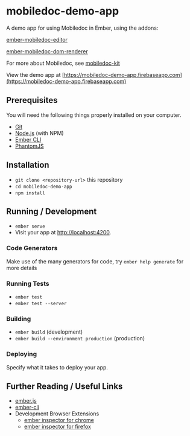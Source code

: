 # mobiledoc-demo-app

A demo app for using Mobiledoc in Ember, using the addons:

[ember-mobiledoc-editor](https://github.com/bustle/ember-mobiledoc-editor)

[ember-mobiledoc-dom-renderer](https://github.com/bustle/ember-mobiledoc-dom-renderer)

For more about Mobiledoc, see [mobiledoc-kit](https://github.com/bustle/mobiledoc-kit)

View the demo app at [https://mobiledoc-demo-app.firebaseapp.com](https://mobiledoc-demo-app.firebaseapp.com)

## Prerequisites

You will need the following things properly installed on your computer.

* [Git](https://git-scm.com/)
* [Node.js](https://nodejs.org/) (with NPM)
* [Ember CLI](https://ember-cli.com/)
* [PhantomJS](http://phantomjs.org/)

## Installation

* `git clone <repository-url>` this repository
* `cd mobiledoc-demo-app`
* `npm install`

## Running / Development

* `ember serve`
* Visit your app at [http://localhost:4200](http://localhost:4200).

### Code Generators

Make use of the many generators for code, try `ember help generate` for more details

### Running Tests

* `ember test`
* `ember test --server`

### Building

* `ember build` (development)
* `ember build --environment production` (production)

### Deploying

Specify what it takes to deploy your app.

## Further Reading / Useful Links

* [ember.js](http://emberjs.com/)
* [ember-cli](https://ember-cli.com/)
* Development Browser Extensions
  * [ember inspector for chrome](https://chrome.google.com/webstore/detail/ember-inspector/bmdblncegkenkacieihfhpjfppoconhi)
  * [ember inspector for firefox](https://addons.mozilla.org/en-US/firefox/addon/ember-inspector/)
